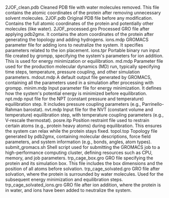 2JOF_clean.pdb
    Cleaned PDB file with water molecules removed. This file contains the atomic coordinates of the protein after removing unnecessary solvent molecules.
2JOF.pdb
    Original PDB file before any modification. Contains the full atomic coordinates of the protein and potentially other molecules (like water).
2JOF_processed.gro
    Processed GRO file after applying pdb2gmx. It contains the atom coordinates of the protein after generating the topology and adding hydrogens.
ions.mdp
    GROMACS parameter file for adding ions to neutralize the system. It specifies parameters related to the ion placement.
ions.tpr
    Portable binary run input file created by grompp, specifying the system's parameters for ion addition. This is used for energy minimization or equilibration.
md.mdp
    Parameter file used for the production molecular dynamics (MD) run, typically specifying time steps, temperature, pressure coupling, and other simulation parameters.
mdout.mdp
    A default output file generated by GROMACS, containing all the parameters used in a simulation after processing with grompp.
minim.mdp
    Input parameter file for energy minimization. It defines how the system's potential energy is minimized before equilibration.
npt.mdp
    nput file for the NPT (constant pressure and temperature) equilibration step. It includes pressure coupling parameters (e.g., Parrinello-Rahman barostat).
nvt.mdp
    Input file for the NVT (constant volume and temperature) equilibration step, with temperature coupling parameters (e.g., V-rescale thermostat).
posre.itp
    Position restraint file used to restrain certain atoms (e.g., protein heavy atoms) during equilibration. This ensures the system can relax while the protein stays fixed.
topol.top
    Topology file generated by pdb2gmx, containing molecular descriptions, force field parameters, and system information (e.g., bonds, angles, atom types).
submit_gromacs.sh
    Shell script used for submitting the GROMACS job to a high-performance computing cluster, defining resources such as CPU, memory, and job parameters.
trp_cage_box.gro
    GRO file specifying the protein and its simulation box. This file includes the box dimensions and the position of all atoms before solvation.
trp_cage_solvated.gro
    GRO file after solvation, where the protein is surrounded by water molecules. Used for the subsequent energy minimization and equilibration steps.
trp_cage_solvated_ions.gro
    GRO file after ion addition, where the protein is in water, and ions have been added to neutralize the system.